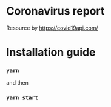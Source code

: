 # Coronavirus report
Resource by https://covid19api.com/
# Installation guide
### `yarn`
and then
### `yarn start`
